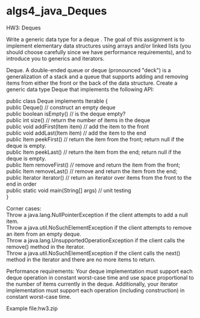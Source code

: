 # algs4_java_Deques

HW3: Deques  
  
Write a generic data type for a deque . The goal of this assignment is to implement elementary data structures using arrays and/or linked lists (you should choose carefully since we have performance requirements), and to introduce you to generics and iterators.  
  
Deque. A double-ended queue or deque (pronounced "deck") is a generalization of a stack and a queue that supports adding and removing items from either the front or the back of the data structure. Create a generic data type Deque that implements the following API:  
  
public class Deque implements Iterable {  
    public Deque() // construct an empty deque  
    public boolean isEmpty() // is the deque empty?  
    public int size() // return the number of items in the deque  
    public void addFirst(Item item) // add the item to the front  
    public void addLast(Item item) // add the item to the end  
    public Item peekFirst() // return the item from the front; return null if the deque is empty.  
    public Item peekLast() // return the item from the end; return null if the deque is empty.  
    public Item removeFirst() // remove and return the item from the front;  
    public Item removeLast() // remove and return the item from the end;  
    public Iterator iterator() // return an iterator over items from the front to the end in order  
    public static void main(String[] args) // unit testing  
}  
  
Corner cases:  
Throw a java.lang.NullPointerException if the client attempts to add a null item.  
Throw a java.util.NoSuchElementException if the client attempts to remove an item from an empty deque.  
Throw a java.lang.UnsupportedOperationException if the client calls the remove() method in the iterator.  
Throw a java.util.NoSuchElementException if the client calls the next() method in the iterator and there are no more items to return.  
  
Performance requirements: Your deque implementation must support each deque operation in constant worst-case time and use space proportional to the number of items currently in the deque. Additionally, your iterator implementation must support each operation (including construction) in constant worst-case time.  
  
Example file:hw3.zip   
